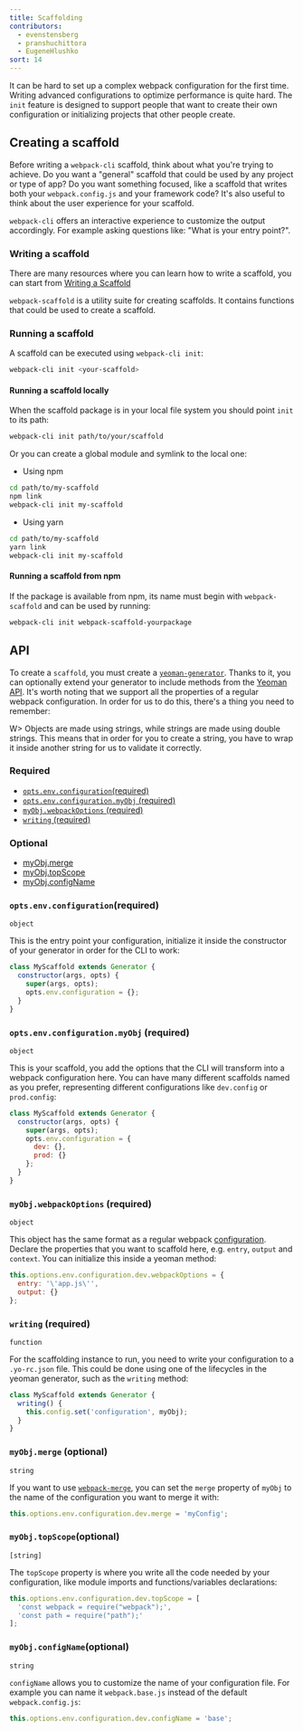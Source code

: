```yaml
---
title: Scaffolding
contributors:
  - evenstensberg
  - pranshuchittora
  - EugeneHlushko
sort: 14
---
```


It can be hard to set up a complex webpack configuration for the first time. Writing advanced configurations to optimize performance is quite hard. The `init` feature is designed to support people that want to create their own configuration or initializing projects that other people create.

## Creating a scaffold

Before writing a `webpack-cli` scaffold, think about what you're trying to achieve. Do you want a "general" scaffold that could be used by any project or type of app? Do you want something focused, like a scaffold that writes both your `webpack.config.js` and your framework code? It's also useful to think about the user experience for your scaffold.

`webpack-cli` offers an interactive experience to customize the output accordingly. For example asking questions like: "What is your entry point?".

### Writing a scaffold

There are many resources where you can learn how to write a scaffold, you can start from [Writing a Scaffold](/contribute/writing-a-scaffold/)

`webpack-scaffold` is a utility suite for creating scaffolds. It contains functions that could be used to create a scaffold.

### Running a scaffold

A scaffold can be executed using `webpack-cli init`:

```bash
webpack-cli init <your-scaffold>
```

#### Running a scaffold locally

When the scaffold package is in your local file system you should point `init` to its path:

```bash
webpack-cli init path/to/your/scaffold
```

Or you can create a global module and symlink to the local one:

- Using npm

```bash
cd path/to/my-scaffold
npm link
webpack-cli init my-scaffold
```

- Using yarn

```bash
cd path/to/my-scaffold
yarn link
webpack-cli init my-scaffold
```

#### Running a scaffold from npm

If the package is available from npm, its name must begin with `webpack-scaffold` and can be used by running:

```bash
webpack-cli init webpack-scaffold-yourpackage
```

## API

To create a `scaffold`, you must create a [`yeoman-generator`](http://yeoman.io/authoring/). Thanks to it, you can optionally extend your generator to include methods from the [Yeoman API](http://yeoman.io/learning/). It's worth noting that we support all the properties of a regular webpack configuration. In order for us to do this, there's a thing you need to remember:

W> Objects are made using strings, while strings are made using double strings. This means that in order for you to create a string, you have to wrap it inside another string for us to validate it correctly.

### Required

- [`opts.env.configuration`(required)](#optsenvconfigurationrequired)
- [`opts.env.configuration.myObj` (required)](#optsenvconfigurationmyobj-required)
- [`myObj.webpackOptions` (required)](#myobjwebpackoptions-required)
- [`writing` (required)](#writing-required)

### Optional

- [myObj.merge](#myobjmerge-optional)
- [myObj.topScope](#myobjtopscopeoptional)
- [myObj.configName](#myobjconfignameoptional)

### `opts.env.configuration`(required)

`object`

This is the entry point your configuration, initialize it inside the constructor of your generator in order for the CLI to work:

```js
class MyScaffold extends Generator {
  constructor(args, opts) {
    super(args, opts);
    opts.env.configuration = {};
  }
}
```

### `opts.env.configuration.myObj` (required)

`object`

This is your scaffold, you add the options that the CLI will transform into a webpack configuration here. You can have many different scaffolds named as you prefer, representing different configurations like `dev.config` or `prod.config`:

```js
class MyScaffold extends Generator {
  constructor(args, opts) {
    super(args, opts);
    opts.env.configuration = {
      dev: {},
      prod: {}
    };
  }
}
```

### `myObj.webpackOptions` (required)

`object`

This object has the same format as a regular webpack [configuration](/configuration/). Declare the properties that you want to scaffold here, e.g. `entry`, `output` and `context`. You can initialize this inside a yeoman method:

```js
this.options.env.configuration.dev.webpackOptions = {
  entry: '\'app.js\'',
  output: {}
};
```

### `writing` (required)

`function`

For the scaffolding instance to run, you need to write your configuration to a `.yo-rc.json` file. This could be done using one of the lifecycles in the yeoman generator, such as the `writing` method:

```js
class MyScaffold extends Generator {
  writing() {
    this.config.set('configuration', myObj);
  }
}
```

### `myObj.merge` (optional)

`string`

If you want to use [`webpack-merge`](https://github.com/survivejs/webpack-merge), you can set the `merge` property of `myObj` to the name of the configuration you want to merge it with:

```js
this.options.env.configuration.dev.merge = 'myConfig';
```

### `myObj.topScope`(optional)

`[string]`

The `topScope` property is where you write all the code needed by your configuration, like module imports and functions/variables declarations:

```js
this.options.env.configuration.dev.topScope = [
  'const webpack = require("webpack");',
  'const path = require("path");'
];
```

### `myObj.configName`(optional)

`string`

`configName` allows you to customize the name of your configuration file. For example you can name it `webpack.base.js` instead of the default `webpack.config.js`:

```js
this.options.env.configuration.dev.configName = 'base';
```
